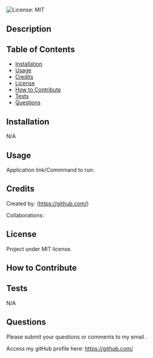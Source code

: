 # 

![[License: MIT](https://img.shields.io/badge/License-MIT-yellow.svg)](https://opensource.org/licenses/MIT)

## Description



## Table of Contents

- [Installation](#installation)
- [Usage](#usage)
- [Credits](#credits) 
- [License](#license)
- [How to Contribute](#contribute)
- [Tests](#tests)
- [Questions](#questions)

## Installation

N/A

## Usage

Application link/Commmand to run: 


## Credits

Created by:  (https://github.com/)

Collaborations: 

## License
    
Project under MIT license.

## How to Contribute



## Tests

N/A

## Questions

Please submit your questions or comments to my email .

Access my gitHub profile here: https://github.com/
